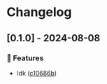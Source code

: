 # Changelog
## [0.1.0] - 2024-08-08

### :rocket: Features

- Idk ([c10686b](https://github.com/ares-b/test-ci/commit/c10686bb1bbffb9e6aa0bece0efa49b7c6123dae))

